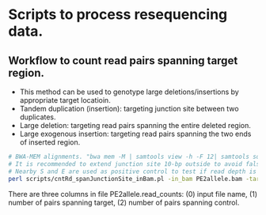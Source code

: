 # Scripts to process resequencing data.

## Workflow to count read pairs spanning target region.
- This method can be used to genotype large deletions/insertions by appropriate target locatioin.
 - Tandem duplication (insertion): targeting junction site between two duplicates.
 - Large deletion: targeting read pairs spanning the entire deleted region.
 - Large exogenous insertion: targeting read pairs spanning the two ends of inserted region.

```sh
# BWA-MEM alignments. "bwa mem -M | samtools view -h -F 12| samtools sort -o PE2allele.bam"
# It is recommended to extend junction site 10-bp outside to avoid false mapping at the read ends forced by aligners.
# Nearby S and E are used as positive control to test if read depth is enought to capture junction site.
perl scripts/cntRd_spanJunctionSite_inBam.pl -in_bam PE2allele.bam -target_loc junction_seq:junction_S-junction_E  -positive_control_loc junction_seq:nearby_E-nearby_E > PE2allele.read_counts
```

There are three columns in file PE2allele.read\_counts: (0) input file name, (1) number of pairs spanning target, (2) number of pairs spanning control.


